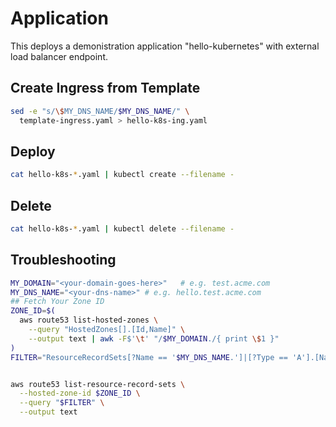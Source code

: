 # Application

This deploys a demonistration application "hello-kubernetes" with external load balancer endpoint.

## Create Ingress from Template

```bash
sed -e "s/\$MY_DNS_NAME/$MY_DNS_NAME/" \
  template-ingress.yaml > hello-k8s-ing.yaml
```
## Deploy

```bash
cat hello-k8s-*.yaml | kubectl create --filename -
```

## Delete

```bash
cat hello-k8s-*.yaml | kubectl delete --filename -
```

## Troubleshooting

```bash
MY_DOMAIN="<your-domain-goes-here>"   # e.g. test.acme.com
MY_DNS_NAME="<your-dns-name>" # e.g. hello.test.acme.com
## Fetch Your Zone ID
ZONE_ID=$(
  aws route53 list-hosted-zones \
    --query "HostedZones[].[Id,Name]" \
    --output text | awk -F$'\t' "/$MY_DOMAIN./{ print \$1 }"
)
FILTER="ResourceRecordSets[?Name == '$MY_DNS_NAME.']|[?Type == 'A'].[Name,AliasTarget.DNSName]"


aws route53 list-resource-record-sets \
  --hosted-zone-id $ZONE_ID \
  --query "$FILTER" \
  --output text
```
